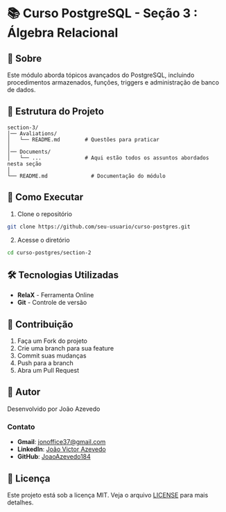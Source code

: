 # 📚 Curso PostgreSQL - Seção 3 : Álgebra Relacional
  
## 📌 Sobre
Este módulo aborda tópicos avançados do PostgreSQL, incluindo procedimentos armazenados, funções, triggers e administração de banco de dados.

  
## 📂 Estrutura do Projeto
```
section-3/
│── Avaliations/
│   └── README.md        # Questões para praticar
│
│── Documents/
│   └── ...              # Aqui estão todos os assuntos abordados nesta seção
│
└── README.md              # Documentação do módulo
```

## 🚀 Como Executar

1. Clone o repositório
```bash
git clone https://github.com/seu-usuario/curso-postgres.git
```

2. Acesse o diretório
```bash
cd curso-postgres/section-2
```

## 🛠️ Tecnologias Utilizadas
- **RelaX** - Ferramenta Online
- **Git** - Controle de versão

## 🤝 Contribuição
1. Faça um Fork do projeto
2. Crie uma branch para sua feature
3. Commit suas mudanças
4. Push para a branch
5. Abra um Pull Request

## 👤 Autor
Desenvolvido por João Azevedo

### Contato
- **Gmail**: jonoffice37@gmail.com
- **LinkedIn**: [João Victor Azevedo](www.linkedin.com/in/joao-victor-azevedo-181-sena)
- **GitHub**: [JoaoAzevedo184](https://github.com/JoaoAzevedo184)

## 📄 Licença
Este projeto está sob a licença MIT. Veja o arquivo [LICENSE](LICENSE) para mais detalhes.